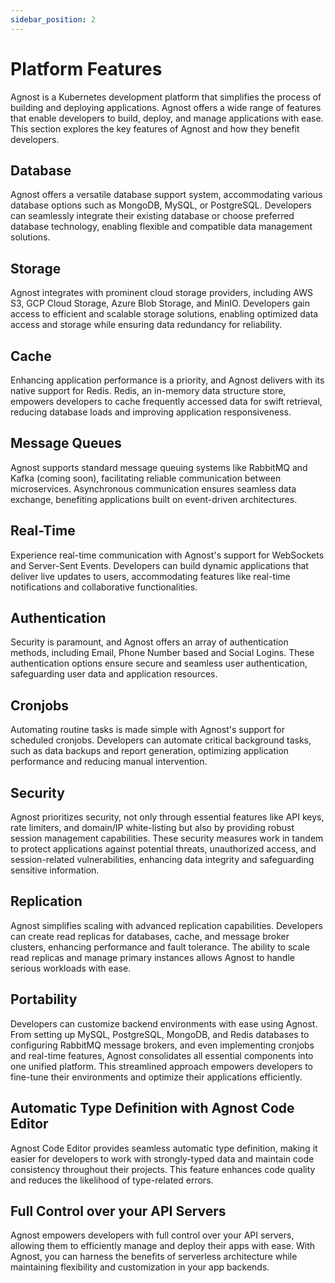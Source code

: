 ```yaml
---
sidebar_position: 2
---
```


# Platform Features

Agnost is a Kubernetes development platform that simplifies the process of
building and deploying applications. Agnost offers a wide range of features that
enable developers to build, deploy, and manage applications with ease. This
section explores the key features of Agnost and how they benefit developers.

## Database

Agnost offers a versatile database support system, accommodating various
database options such as MongoDB, MySQL, or PostgreSQL.
Developers can seamlessly integrate their existing database or choose preferred
database technology, enabling flexible and compatible data management solutions.

## Storage

Agnost integrates with prominent cloud storage providers, including
AWS S3, GCP Cloud Storage, Azure Blob Storage, and MinIO. Developers gain access
to efficient and scalable storage solutions, enabling optimized data access and
storage while ensuring data redundancy for reliability.

## Cache

Enhancing application performance is a priority, and Agnost delivers with its
native support for Redis. Redis, an in-memory data structure store, empowers
developers to cache frequently accessed data for swift retrieval, reducing
database loads and improving application responsiveness.

## Message Queues

Agnost supports standard message queuing systems like RabbitMQ and Kafka (coming soon),
facilitating reliable communication between microservices. Asynchronous
communication ensures seamless data exchange, benefiting applications built on
event-driven architectures.

## Real-Time

Experience real-time communication with Agnost's support for WebSockets and
Server-Sent Events. Developers can build dynamic applications that deliver live
updates to users, accommodating features like real-time notifications and
collaborative functionalities.

## Authentication

Security is paramount, and Agnost offers an array of authentication methods,
including Email, Phone Number based and Social Logins. These
authentication options ensure secure and seamless user authentication,
safeguarding user data and application resources.

## Cronjobs

Automating routine tasks is made simple with Agnost's support for scheduled
cronjobs. Developers can automate critical background tasks, such as data
backups and report generation, optimizing application performance and reducing
manual intervention.

## Security

Agnost prioritizes security, not only through essential features like API keys,
rate limiters, and domain/IP white-listing but also by providing robust session
management capabilities. These security measures work in tandem to protect
applications against potential threats, unauthorized access, and session-related
vulnerabilities, enhancing data integrity and safeguarding sensitive
information.

## Replication

Agnost simplifies scaling with advanced replication capabilities. Developers can
create read replicas for databases, cache, and message broker clusters,
enhancing performance and fault tolerance. The ability to scale read replicas
and manage primary instances allows Agnost to handle serious workloads with
ease.

## Portability

Developers can customize backend environments with ease using Agnost. From
setting up MySQL, PostgreSQL, MongoDB, and Redis databases to configuring
RabbitMQ message brokers, and even implementing cronjobs and real-time
features, Agnost consolidates all essential components into one unified
platform. This streamlined approach empowers developers to fine-tune their
environments and optimize their applications efficiently.

## Automatic Type Definition with Agnost Code Editor

Agnost Code Editor provides seamless automatic type definition, making it easier
for developers to work with strongly-typed data and maintain code consistency
throughout their projects. This feature enhances code quality and reduces the
likelihood of type-related errors.

## Full Control over your API Servers

Agnost empowers developers with full control over your API servers, allowing
them to efficiently manage and deploy their apps with ease. With Agnost, you can harness the benefits of serverless
architecture while maintaining flexibility and customization in your app backends.
